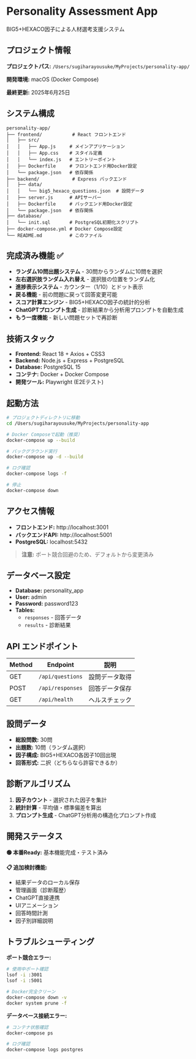 # Personality Assessment App

BIG5+HEXACO因子による人材選考支援システム

## プロジェクト情報

**プロジェクトパス:** `/Users/sugiharayousuke/MyProjects/personality-app/`

**開発環境:** macOS (Docker Compose)

**最終更新:** 2025年6月25日

## システム構成

```
personality-app/
├── frontend/           # React フロントエンド
│   ├── src/
│   │   ├── App.js     # メインアプリケーション
│   │   ├── App.css    # スタイル定義
│   │   └── index.js   # エントリーポイント
│   ├── Dockerfile     # フロントエンド用Docker設定
│   └── package.json   # 依存関係
├── backend/            # Express バックエンド
│   ├── data/
│   │   └── big5_hexaco_questions.json  # 設問データ
│   ├── server.js      # APIサーバー
│   ├── Dockerfile     # バックエンド用Docker設定
│   └── package.json   # 依存関係
├── database/
│   └── init.sql       # PostgreSQL初期化スクリプト
├── docker-compose.yml # Docker Compose設定
└── README.md          # このファイル
```

## 完成済み機能 ✅

- **ランダム10問出題システム** - 30問からランダムに10問を選択
- **左右選択肢ランダム入れ替え** - 選択肢の位置をランダム化
- **進捗表示システム** - カウンター（1/10）とドット表示
- **戻る機能** - 前の問題に戻って回答変更可能
- **スコア計算エンジン** - BIG5+HEXACO因子の統計的分析
- **ChatGPTプロンプト生成** - 診断結果から分析用プロンプトを自動生成
- **もう一度機能** - 新しい問題セットで再診断

## 技術スタック

- **Frontend:** React 18 + Axios + CSS3
- **Backend:** Node.js + Express + PostgreSQL
- **Database:** PostgreSQL 15
- **コンテナ:** Docker + Docker Compose
- **開発ツール:** Playwright (E2Eテスト)

## 起動方法

```bash
# プロジェクトディレクトリに移動
cd /Users/sugiharayousuke/MyProjects/personality-app

# Docker Composeで起動（推奨）
docker-compose up --build

# バックグラウンド実行
docker-compose up -d --build

# ログ確認
docker-compose logs -f

# 停止
docker-compose down
```

## アクセス情報

- **フロントエンド:** http://localhost:3001
- **バックエンドAPI:** http://localhost:5001
- **PostgreSQL:** localhost:5432

> **注意:** ポート競合回避のため、デフォルトから変更済み

## データベース設定

- **Database:** personality_app
- **User:** admin  
- **Password:** password123
- **Tables:** 
  - `responses` - 回答データ
  - `results` - 診断結果

## API エンドポイント

| Method | Endpoint | 説明 |
|--------|----------|------|
| GET | `/api/questions` | 設問データ取得 |
| POST | `/api/responses` | 回答データ保存 |
| GET | `/api/health` | ヘルスチェック |

## 設問データ

- **総設問数:** 30問
- **出題数:** 10問（ランダム選択）
- **因子構成:** BIG5+HEXACO各因子10回出現
- **回答形式:** 二択（どちらなら許容できるか）

## 診断アルゴリズム

1. **因子カウント** - 選択された因子を集計
2. **統計計算** - 平均値・標準偏差を算出
3. **プロンプト生成** - ChatGPT分析用の構造化プロンプト作成

## 開発ステータス

**🟢 本番Ready:** 基本機能完成・テスト済み

**📋 追加検討機能:**
- 結果データのローカル保存
- 管理画面（診断履歴）
- ChatGPT直接連携
- UIアニメーション
- 回答時間計測
- 因子別詳細説明

## トラブルシューティング

**ポート競合エラー:**
```bash
# 使用中ポート確認
lsof -i :3001
lsof -i :5001

# Docker完全クリーン
docker-compose down -v
docker system prune -f
```

**データベース接続エラー:**
```bash
# コンテナ状態確認
docker-compose ps

# ログ確認
docker-compose logs postgres
```
